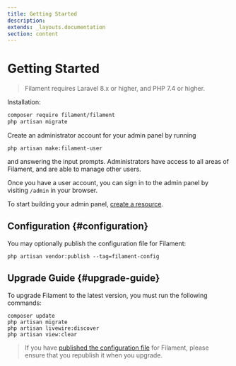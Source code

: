 ```yaml
---
title: Getting Started
description:
extends: _layouts.documentation
section: content
---
```


# Getting Started

> Filament requires Laravel 8.x or higher, and PHP 7.4 or higher.

Installation:

```bash
composer require filament/filament
php artisan migrate
```

Create an administrator account for your admin panel by running

```
php artisan make:filament-user
```

and answering the input prompts. Administrators have access to all areas of Filament, and are able to manage other users.

Once you have a user account, you can sign in to the admin panel by visiting `/admin` in your browser.

To start building your admin panel, [create a resource](/docs/resources).

## Configuration {#configuration}

You may optionally publish the configuration file for Filament:

```
php artisan vendor:publish --tag=filament-config
```

## Upgrade Guide {#upgrade-guide}

To upgrade Filament to the latest version, you must run the following commands:

```
composer update
php artisan migrate
php artisan livewire:discover
php artisan view:clear
```

> If you have [published the configuration file](#configuration) for Filament, please ensure that you republish it when you upgrade.
